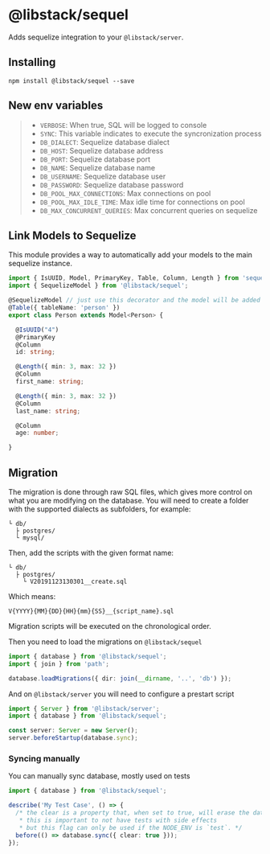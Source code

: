 # @libstack/sequel
Adds sequelize integration to your `@libstack/server`.

## Installing

```
npm install @libstack/sequel --save
```

## New env variables
>- `VERBOSE`: When true, SQL will be logged to console
>- `SYNC`: This variable indicates to execute the syncronization process
>- `DB_DIALECT`: Sequelize database dialect
>- `DB_HOST`: Sequelize database address
>- `DB_PORT`: Sequelize database port
>- `DB_NAME`: Sequelize database name
>- `DB_USERNAME`: Sequelize database user
>- `DB_PASSWORD`: Sequelize database password
>- `DB_POOL_MAX_CONNECTIONS`: Max connections on pool
>- `DB_POOL_MAX_IDLE_TIME`: Max idle time for connections on pool
>- `DB_MAX_CONCURRENT_QUERIES`: Max concurrent queries on sequelize

## Link Models to Sequelize
This module provides a way to automatically add your models to the main sequelize instance.

```typescript
import { IsUUID, Model, PrimaryKey, Table, Column, Length } from 'sequelize-typescript';
import { SequelizeModel } from '@libstack/sequel';

@SequelizeModel // just use this decorator and the model will be added to sequelize
@Table({ tableName: 'person' })
export class Person extends Model<Person> {

  @IsUUID("4")
  @PrimaryKey
  @Column
  id: string;

  @Length({ min: 3, max: 32 })
  @Column
  first_name: string;

  @Length({ min: 3, max: 32 })
  @Column
  last_name: string;

  @Column
  age: number;

}
```

## Migration
The migration is done through raw SQL files, which gives more control on what you are modifying on the database.
You will need to create a folder with the supported dialects as subfolders, for example:

```
└ db/
  ├ postgres/
  └ mysql/ 
```

Then, add the scripts with the given format name:

```
└ db/
  ├ postgres/
    └ V20191123130301__create.sql
```

Which means:

```
V{YYYY}{MM}{DD}{HH}{mm}{SS}__{script_name}.sql
```

Migration scripts will be executed on the chronological order.

Then you need to load the migrations on `@libstack/sequel`

```typescript
import { database } from '@libstack/sequel';
import { join } from 'path';

database.loadMigrations({ dir: join(__dirname, '..', 'db') });
```

And on `@libstack/server` you will need to configure a prestart script

```typescript
import { Server } from '@libstack/server';
import { database } from '@libstack/sequel';

const server: Server = new Server();
server.beforeStartup(database.sync);
```

### Syncing manually
You can manually sync database, mostly used on tests

```typescript
import { database } from '@libstack/sequel';

describe('My Test Case', () => {
  /* the clear is a property that, when set to true, will erase the database then sync again
   * this is important to not have tests with side effects
   * but this flag can only be used if the NODE_ENV is `test`. */
  before(() => database.sync({ clear: true }));
});
```



